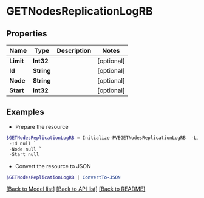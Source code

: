 # GETNodesReplicationLogRB
## Properties

Name | Type | Description | Notes
------------ | ------------- | ------------- | -------------
**Limit** | **Int32** |  | [optional] 
**Id** | **String** |  | [optional] 
**Node** | **String** |  | [optional] 
**Start** | **Int32** |  | [optional] 

## Examples

- Prepare the resource
```powershell
$GETNodesReplicationLogRB = Initialize-PVEGETNodesReplicationLogRB  -Limit null `
 -Id null `
 -Node null `
 -Start null
```

- Convert the resource to JSON
```powershell
$GETNodesReplicationLogRB | ConvertTo-JSON
```

[[Back to Model list]](../README.md#documentation-for-models) [[Back to API list]](../README.md#documentation-for-api-endpoints) [[Back to README]](../README.md)

